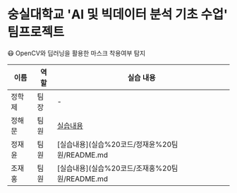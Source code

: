 # 숭실대학교 'AI 및 빅데이터 분석 기초 수업' 팀프로젝트


:mask: OpenCV와 딥러닝을 활용한 마스크 착용여부 탐지

| 이름  | 역할 | 실습 내용 |
| ------- | --------- | -------|
| 정학제| 팀장   | -|
| 정해문    | 팀원  | [실습내용](실습%20코드/정해문%20팀원/README.md)|
| 정재윤    | 팀원 | [실습내용](실습%20코드/정재윤%20팀원/README.md|
| 조재홍     | 팀원 | [실습내용](실습%20코드/조재홍%20팀원/README.md      |

